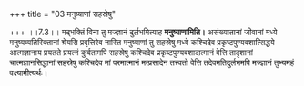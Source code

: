 +++
title = "03 मनुष्याणां सहस्रेषु"

+++
।।7.3।। मद्भक्तिं विना तु मज्ज्ञानं दुर्लभमित्याह **मनुष्याणामिति।**
असंख्यातानां जीवानां मध्ये मनुष्यव्यतिरिक्तानां श्रेयसि प्रवृत्तिरेव
नास्ति मनुष्याणां तु सहस्रेषु मध्ये कश्चिदेव प्रकृष्टपुण्यवशात्सिद्धये
आत्मज्ञानाय प्रयतते प्रयत्नं कुर्वतामपि सहस्रेषु कश्चिदेव
प्रकृष्टपुण्यवशादात्मानं वेत्ति तादृशानां चात्मज्ञानसिद्धानां सहस्रेषु
कश्चिदेव मां परमात्मानं मत्प्रसादेन तत्त्वतो वेत्ति तदेवमतिदुर्लभमपि
मज्ज्ञानं तुभ्यमहं वक्ष्यामीत्यर्थः।
